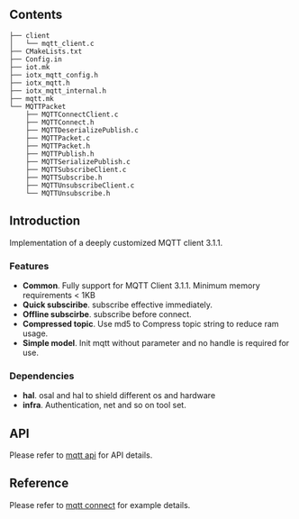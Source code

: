## Contents

```shell
├── client
│   └── mqtt_client.c
├── CMakeLists.txt
├── Config.in
├── iot.mk
├── iotx_mqtt_config.h
├── iotx_mqtt.h
├── iotx_mqtt_internal.h
├── mqtt.mk
└── MQTTPacket
    ├── MQTTConnectClient.c
    ├── MQTTConnect.h
    ├── MQTTDeserializePublish.c
    ├── MQTTPacket.c
    ├── MQTTPacket.h
    ├── MQTTPublish.h
    ├── MQTTSerializePublish.c
    ├── MQTTSubscribeClient.c
    ├── MQTTSubscribe.h
    ├── MQTTUnsubscribeClient.c
    └── MQTTUnsubscribe.h
```

## Introduction

 Implementation of a deeply customized MQTT client 3.1.1.

### Features

- **Common**.  Fully support for MQTT Client 3.1.1. Minimum memory requirements < 1KB
- **Quick subsciribe**. subscribe effective immediately. 
- **Offline subscirbe**.  subscribe before connect.
- **Compressed topic**. Use md5 to Compress topic string to reduce ram usage.
- **Simple model**. Init mqtt without parameter and no handle is required for use.

### Dependencies

- **hal**. osal and hal to shield different os and hardware
- **infra**. Authentication, net and so on tool set.

## API

Please refer to  [mqtt api](https://code.aliyun.com/edward.yangx/public-docs/wikis/user-guide/linkkit/Prog_Guide/API/MQTT_Provides) for API details.

## Reference
Please refer to  [mqtt connect](https://code.aliyun.com/edward.yangx/public-docs/wikis/user-guide/linkkit/Prog_Guide/HTTP_Connect) for example details.

